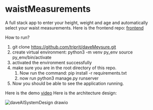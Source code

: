 # waistMeasurements
A full stack app to enter your height, weight and age and automatically select your waist measurements.
Here is the frontend repo: [frontend](https://github.com/triprjt/daveMeysureFrontend)


How to run?
1. git clone https://github.com/triprjt/daveMeysure.git
2. create virtual environment:
    python3 -m venv py_env
    source py_env/bin/activate
3. activated the environment successfully    
4. make sure you are in the root directory of this repo. 
    1. Now run the command: pip install -r requirements.txt
    2. now run python3 manage.py runserver    
4. Now you should be able to see the application running.


Here is the demo [video](https://drive.google.com/file/d/172j7aas2LY1c6q0El6KyHLCZePTy4cw6/view?usp=share_link)
Here is the architecture design: 

![daveAISystemDesign drawio](https://user-images.githubusercontent.com/108673979/233774415-9c30fd30-ef12-44f7-a0cc-8890b9f38608.png)
